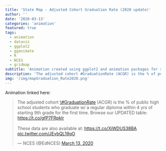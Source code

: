 ```yaml
---
title: 'State Map - Adjusted Cohort Graduation Rate (2020 update)'
author: ''
date: '2020-03-13'
categories: 'animation'
featured: true
tags:
  - animation
  - dataviz
  - ggplot2
  - gganimate
  - R
  - NCES
  - gridmap
subtitle: 'Animation created using ggplot2 and animation packages for social media distribution'
description: 'The adjusted cohort #GraduationRate (ACGR) is the % of public high school students who graduate w/ a regular diploma within 4 yrs of starting 9th grade for the first time.'
img: '/img/mapGraduation_Rate2020.png'
---
```


Animation linked here:

<blockquote class="twitter-tweet">
<p lang="en" dir="ltr">
The adjusted cohort
<a href="https://twitter.com/hashtag/GraduationRate?src=hash&amp;ref_src=twsrc%5Etfw">\#GraduationRate</a>
(ACGR) is the % of public high school students who graduate w/ a regular
diploma within 4 yrs of starting 9th grade for the first time. Browse
our UPDATED table:
<a href="https://t.co/gfP7FRpklr">https://t.co/gfP7FRpklr</a><br><br>These
data are also available at:
<a href="https://t.co/XiWDUS38BA">https://t.co/XiWDUS38BA</a>
<a href="https://t.co/JEybQL19qO">pic.twitter.com/JEybQL19qO</a>
</p>
— NCES (@EdNCES)
<a href="https://twitter.com/EdNCES/status/1238564506638393344?ref_src=twsrc%5Etfw">March
13, 2020</a>
</blockquote>
